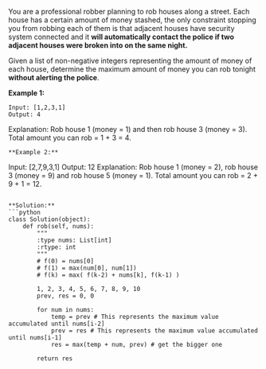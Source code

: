 You are a professional robber planning to rob houses along a street. Each house has a certain amount of money stashed, the only constraint stopping you from robbing each of them is that adjacent houses have security system connected and it **will automatically contact the police if two adjacent houses were broken into on the same night.**

Given a list of non-negative integers representing the amount of money of each house, determine the maximum amount of money you can rob tonight **without alerting the police**.

**Example 1:**
```
Input: [1,2,3,1]
Output: 4
```
Explanation: Rob house 1 (money = 1) and then rob house 3 (money = 3).
             Total amount you can rob = 1 + 3 = 4.
```
**Example 2:**
```
Input: [2,7,9,3,1]
Output: 12
Explanation: Rob house 1 (money = 2), rob house 3 (money = 9) and rob house 5 (money = 1).
             Total amount you can rob = 2 + 9 + 1 = 12.
```

**Solution:**
```python
class Solution(object):
    def rob(self, nums):
        """
        :type nums: List[int]
        :rtype: int
        """
        # f(0) = nums[0]
        # f(1) = max(num[0], num[1])
        # f(k) = max( f(k-2) + nums[k], f(k-1) )
        
        1, 2, 3, 4, 5, 6, 7, 8, 9, 10
        prev, res = 0, 0
        
        for num in nums:
            temp = prev # This represents the maximum value accumulated until nums[i-2]
            prev = res # This represents the maximum value accumulated until nums[i-1]
            res = max(temp + num, prev) # get the bigger one

        return res
```

